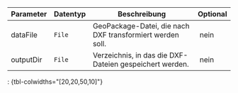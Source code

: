 Parameter | Datentyp | Beschreibung | Optional
----------|----------|-------------|-------------
dataFile | `File` | GeoPackage-Datei, die nach DXF transformiert werden soll. | nein
outputDir | `File` | Verzeichnis, in das die DXF-Dateien gespeichert werden. | nein
: {tbl-colwidths="[20,20,50,10]"}
